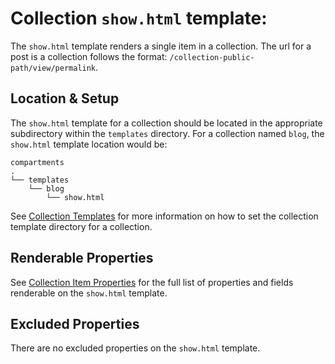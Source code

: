 # Collection `show.html` template:
The `show.html` template renders a single item in a collection. The url for a post is a collection follows the format: `/collection-public-path/view/permalink`.

## Location & Setup
The `show.html` template for a collection should be located in the appropriate subdirectory within the `templates` directory. For a collection named `blog`, the `show.html` template location would be:
```
compartments
.
└── templates
    └── blog
        └── show.html
```

See [Collection Templates](https://airshipcms.io/documentation/view/collection-templates) for more information on how to set the collection template directory for a collection.

## Renderable Properties
See [Collection Item Properties](https://airshipcms.io/documentation/view/collection-item-properties) for the full list of properties and fields renderable on the `show.html` template.

## Excluded Properties
There are no excluded properties on the `show.html` template.
